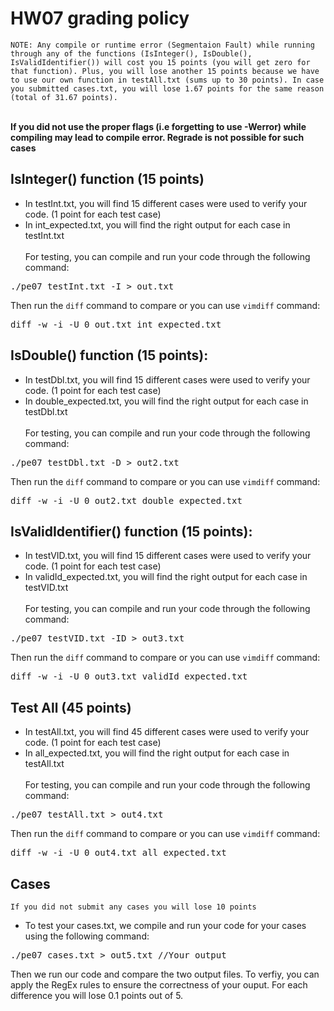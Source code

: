 # HW07 grading policy

`NOTE: Any compile or runtime error (Segmentaion Fault) while running through any of the functions (IsInteger(), IsDouble(), IsValidIdentifier()) will cost you 15 points (you will get zero for that function). Plus, you will lose another 15 points because we have to use our own function in testAll.txt (sums up to 30 points). In case you submitted cases.txt, you will lose 1.67 points for the same reason (total of 31.67 points).`</br></br>

<strong> If you did not use the proper flags (i.e forgetting to use -Werror) while compiling may lead to compile error. Regrade is not possible for such cases</strong>


## IsInteger() function (15 points)
- In testInt.txt, you will find 15 different cases were used to verify your code. (1 point for each test case)
- In int_expected.txt, you will find the right output for each case in testInt.txt </br></br>
For testing, you can compile and run  your code through the following command:
<pre>
./pe07 testInt.txt -I > out.txt
</pre>
Then run the `diff` command to compare or you can use `vimdiff` command:
<pre>
diff -w -i -U 0 out.txt int_expected.txt
</pre>

	
## IsDouble() function (15 points):
- In testDbl.txt, you will find 15 different cases were used to verify your code. (1 point for each test case)
- In double_expected.txt, you will find the right output for each case in testDbl.txt </br></br>
For testing, you can compile and run  your code through the following command:
<pre>
./pe07 testDbl.txt -D > out2.txt
</pre>
Then run the `diff` command to compare or you can use `vimdiff` command:
<pre>
diff -w -i -U 0 out2.txt double_expected.txt
</pre>


## IsValidIdentifier() function (15 points):
- In testVID.txt, you will find 15 different cases were used to verify your code. (1 point for each test case)
- In validId_expected.txt, you will find the right output for each case in testVID.txt </br></br>
For testing, you can compile and run  your code through the following command:
<pre>
./pe07 testVID.txt -ID > out3.txt
</pre>
Then run the `diff` command to compare or you can use `vimdiff` command:
<pre>
diff -w -i -U 0 out3.txt validId_expected.txt
</pre>


## Test All (45 points)
- In testAll.txt, you will find 45 different cases were used to verify your code. (1 point for each test case)
- In all_expected.txt, you will find the right output for each case in testAll.txt </br></br>
For testing, you can compile and run  your code through the following command:
<pre>
./pe07 testAll.txt > out4.txt
</pre>
Then run the `diff` command to compare or you can use `vimdiff` command:
<pre>
diff -w -i -U 0 out4.txt all_expected.txt
</pre>

## Cases
`If you did not submit any cases you will lose 10 points`
- To test your cases.txt, we compile and run your code for your cases using the following command:
<pre>
./pe07 cases.txt > out5.txt //Your output
</pre>

Then we run our code and compare the two output files. To verfiy, you can apply the RegEx rules to ensure the correctness of your ouput.
For each difference you will lose 0.1 points out of 5.



